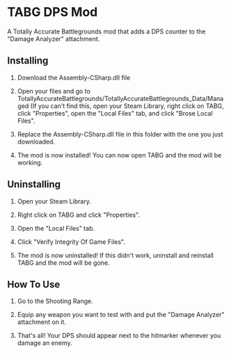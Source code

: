 # TABG DPS Mod
A Totally Accurate Battlegrounds mod that adds a DPS counter to the "Damage Analyzer" attachment.

## Installing
1. Download the Assembly-CSharp.dll file

2. Open your files and go to TotallyAccurateBattlegrounds/TotallyAccurateBattlegrounds_Data/Managed (If you can't find this, open your Steam Library, right click on TABG, click "Properties", open the "Local Files" tab, and click "Brose Local Files".

3. Replace the Assembly-CSharp.dll file in this folder with the one you just downloaded.

4. The mod is now installed! You can now open TABG and the mod will be working.

## Uninstalling
1. Open your Steam Library.

2. Right click on TABG and click "Properties".

3. Open the "Local Files" tab.

4. Click "Verify Integrity Of Game Files".

5. The mod is now uninstalled! If this didn't work, uninstall and reinstall TABG and the mod will be gone.

## How To Use
1. Go to the Shooting Range.

2. Equip any weapon you want to test with and put the "Damage Analyzer" attachment on it.

3. That's all! Your DPS should appear next to the hitmarker whenever you damage an enemy.
